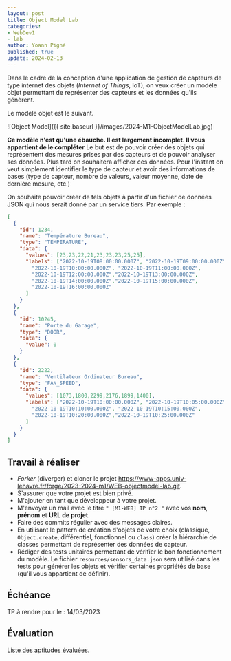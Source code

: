 ```yaml
---
layout: post
title: Object Model Lab
categories:
- WebDev1
- lab
author: Yoann Pigné
published: true
update: 2024-02-13
---
```


Dans le cadre de la conception d'une application de gestion de capteurs de type internet des objets (*Internet of Things*, IoT), on veux créer un modèle objet permettant de représenter des capteurs et les données qu'ils génèrent.

Le modèle objet est le suivant.

![Object Model]({{ site.baseurl }}/images/2024-M1-ObjectModelLab.jpg)

**Ce modèle n'est qu'une ébauche. Il est largement incomplet. Il vous appartient de le compléter** Le but est de pouvoir créer des objets qui représentent des mesures prises par des capteurs et de pouvoir analyser ses données. Plus tard on souhaitera afficher ces données. Pour l'instant on veut simplement identifier le type de capteur et avoir des informations de bases (type de capteur, nombre de valeurs, valeur moyenne, date de dernière mesure, etc.)

On souhaite pouvoir créer de tels objets à partir d'un fichier de données JSON qui nous serait donné par un service tiers. Par exemple :

```JSON
[
  {
    "id": 1234,
    "name": "Température Bureau",
    "type": "TEMPERATURE",
    "data": {
      "values": [23,23,22,21,23,23,23,25,25],
      "labels": ["2022-10-19T08:00:00.000Z", "2022-10-19T09:00:00.000Z",
        "2022-10-19T10:00:00.000Z", "2022-10-19T11:00:00.000Z",
        "2022-10-19T12:00:00.000Z","2022-10-19T13:00:00.000Z",
        "2022-10-19T14:00:00.000Z","2022-10-19T15:00:00.000Z",
        "2022-10-19T16:00:00.000Z"
      ]
    }
  },
  {
    "id": 10245,
    "name": "Porte du Garage",
    "type": "DOOR",
    "data": {
      "value": 0
    }
  },
  {
    "id": 2222,
    "name": "Ventilateur Ordinateur Bureau",
    "type": "FAN_SPEED",
    "data": {
      "values": [1073,1800,2299,2176,1899,1400],
      "labels": ["2022-10-19T10:00:00.000Z", "2022-10-19T10:05:00.000Z",
        "2022-10-19T10:10:00.000Z", "2022-10-19T10:15:00.000Z",
        "2022-10-19T10:20:00.000Z","2022-10-19T10:25:00.000Z"
      ]
    }
  }
]
```

## Travail à réaliser

- *Forker* (diverger) et cloner le projet <https://www-apps.univ-lehavre.fr/forge/2023-2024-m1/WEB-objectmodel-lab.git>.
- S'assurer que votre projet est bien privé.
- M'ajouter en tant que développeur à votre projet.
- M'envoyer un mail avec le titre `" [M1-WEB] TP n°2 "` avec vos **nom**, **prénom** et **URL de projet**. 
- Faire des commits régulier avec des messages claires. 
- En utilisant le pattern de création d'objets de votre choix (classique, `Object.create`, différentiel, fonctionnel ou `class`) créer la hiérarchie de classes permettant de représenter des données de capteur.
- Rédiger des tests unitaires permettant de vérifier le bon fonctionnement du modèle. Le fichier `resources/sensors_data.json` sera utilisé dans les tests pour générer les objets et vérifier certaines propriétés de base (qu'il vous appartient de définir).

<!-- Enfin un *merge request* permettra de rendre le TP. Penser à donner **vos nom et prénom** dans le message du *merge request*. -->


## Échéance

TP à rendre pour le : 14/03/2023

## Évaluation

[Liste des aptitudes évaluées.](/teaching/WebDev1#object-models)